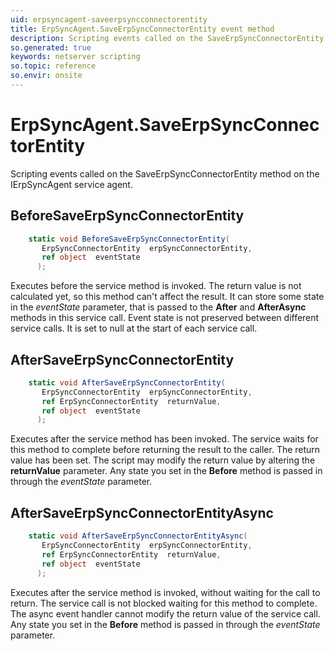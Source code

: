 ```yaml
---
uid: erpsyncagent-saveerpsyncconnectorentity
title: ErpSyncAgent.SaveErpSyncConnectorEntity event method
description: Scripting events called on the SaveErpSyncConnectorEntity method on the ErpSyncAgent service agent.
so.generated: true
keywords: netserver scripting
so.topic: reference
so.envir: onsite
---
```

# ErpSyncAgent.SaveErpSyncConnectorEntity

Scripting events called on the <see cref='M:IErpSyncAgent.SaveErpSyncConnectorEntity'>SaveErpSyncConnectorEntity</see> method on the <see cref='IErpSyncAgent'>IErpSyncAgent</see>  service agent.

## BeforeSaveErpSyncConnectorEntity
```cs
    static void BeforeSaveErpSyncConnectorEntity(
       ErpSyncConnectorEntity  erpSyncConnectorEntity,
       ref object  eventState
      );
```
Executes before the service method is invoked.
The return value is not calculated yet, so this method can't affect the result.
It can store some state in the *eventState* parameter, that is passed to the **After** and **AfterAsync** methods in this service call.
Event state is not preserved between different service calls. It is set to null at the start of each service call.
## AfterSaveErpSyncConnectorEntity
```cs
    static void AfterSaveErpSyncConnectorEntity(
       ErpSyncConnectorEntity  erpSyncConnectorEntity,
       ref ErpSyncConnectorEntity  returnValue,
       ref object  eventState
      );
```
Executes after the service method has been invoked. The service waits for this method to complete before returning the result to the caller.
The return value has been set. The script may modify the return value by altering the **returnValue** parameter.
Any state you set in the **Before** method is passed in through the *eventState* parameter.
## AfterSaveErpSyncConnectorEntityAsync
```cs
    static void AfterSaveErpSyncConnectorEntityAsync(
       ErpSyncConnectorEntity  erpSyncConnectorEntity,
       ref ErpSyncConnectorEntity  returnValue,
       ref object  eventState
      );
```
Executes after the service method is invoked, without waiting for the call to return.
The service call is not blocked waiting for this method to complete.
The async event handler cannot modify the return value of the service call.
Any state you set in the **Before** method is passed in through the *eventState* parameter.

